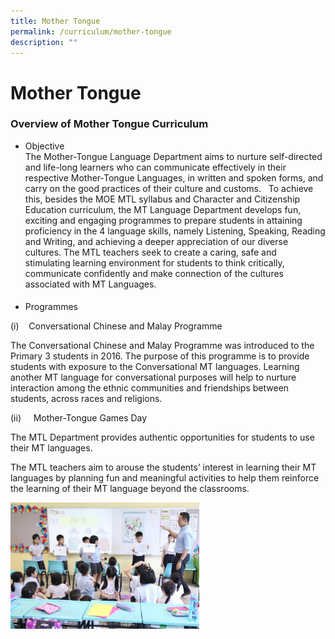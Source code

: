 ```yaml
---
title: Mother Tongue
permalink: /curriculum/mother-tongue
description: ""
---
```

# **Mother Tongue**

### Overview of Mother Tongue Curriculum 

*   Objective       
The Mother-Tongue Language Department aims to nurture self-directed and life-long learners who can communicate effectively in their respective Mother-Tongue Languages, in written and spoken forms, and carry on the good practices of their culture and customs.   To achieve this, besides the MOE MTL syllabus and Character and Citizenship Education curriculum, the MT Language Department develops fun, exciting and engaging programmes to prepare students in attaining proficiency in the 4 language skills, namely Listening, Speaking, Reading and Writing, and achieving a deeper appreciation of our diverse cultures. The MTL teachers seek to create a caring, safe and stimulating learning environment for students to think critically, communicate confidently and make connection of the cultures associated with MT Languages.

  

#### 

*   Programmes

(i)    Conversational Chinese and Malay Programme  

The Conversational Chinese and Malay Programme was introduced to the Primary 3 students in 2016\. The purpose of this programme is to provide students with exposure to the Conversational MT languages. Learning another MT language for conversational purposes will help to nurture interaction among the ethnic communities and friendships between students, across races and religions.

  
(ii)     Mother-Tongue Games Day  

The MTL Department provides authentic opportunities for students to use their MT languages. 

The MTL teachers aim to arouse the students’ interest in learning their MT languages by planning fun and meaningful activities to help them reinforce the learning of their MT language beyond the classrooms.

<img src="/images/MTL1.jpg" 
     style="width:60%">